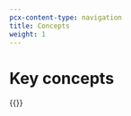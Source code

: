 ```yaml
---
pcx-content-type: navigation
title: Concepts
weight: 1
---
```


# Key concepts

{{<directory-listing>}}